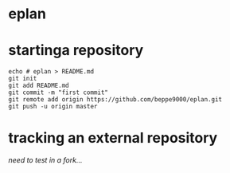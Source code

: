 # eplan






# startinga repository

```
echo # eplan > README.md
git init
git add README.md
git commit -m "first commit"
git remote add origin https://github.com/beppe9000/eplan.git
git push -u origin master
```

# tracking an external repository
_need to test in a fork..._
